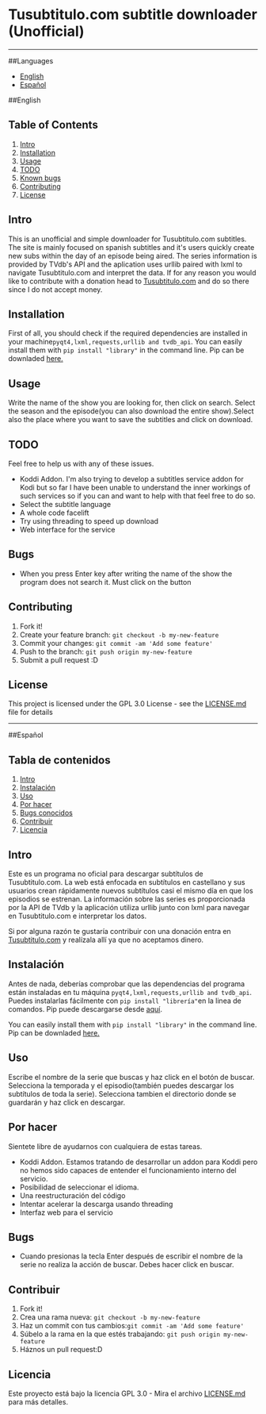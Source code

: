 # Tusubtitulo.com subtitle downloader (Unofficial)

----------

##Languages
* [English](#english)
* [Español](#español)




##English

## Table of Contents
1. [Intro](#intro)
1. [Installation](#installation)
1. [Usage](#usage)
1. [TODO](#todo)
1. [Known bugs](#bugs)
1. [Contributing](#contributing)
1. [License](#license)

## Intro
This is an unofficial and simple downloader for Tusubtitulo.com subtitles. The site is mainly focused on spanish subtitles and it's users quickly create new subs within the day of an episode being aired.
The series information is provided by TVdb's API and the aplication uses urllib paired with lxml to navigate Tusubtitulo.com and interpret the data.
If for any reason you would like to contribute with a donation head to [Tusubtitulo.com](https://Tusubtitulo.com/) and do so there since I do not accept money.


## Installation
First of all, you should check if the required dependencies are installed in your machine`pyqt4,lxml,requests,urllib and tvdb_api`. You can easily install them with `pip install "library"` in the command line. Pip can be downladed [here.](http://www.pip-installer.org/en/latest/installing.html)


## Usage
Write the name of the show you are looking for, then click on search. Select the season and the episode(you can also download the entire show).Select also the place where you want to save the subtitles and click on download.

## TODO
Feel free to help us with any of these issues.

- Koddi Addon. I'm also trying to develop a subtitles service addon for Kodi but so far I have been unable to understand the inner workings of such services so if you can and want to help with that feel free to do so.
- Select the subtitle language
- A whole code facelift
- Try using threading to speed up download
- Web interface for the service

## Bugs
- When you press Enter key after writing the name of the show the program does not search it. Must click on the button

## Contributing

1. Fork it!
2. Create your feature branch: `git checkout -b my-new-feature`
3. Commit your changes: `git commit -am 'Add some feature'`
4. Push to the branch: `git push origin my-new-feature`
5. Submit a pull request :D

## License
This project is licensed under the GPL 3.0 License - see the [LICENSE.md](LICENSE.md) file for details


----------

##Español

## Tabla de contenidos
1. [Intro](#intro)
1. [Instalación](#instalación)
1. [Uso](#uso)
1. [Por hacer](#porhacer)
1. [Bugs conocidos](#bugs)
1. [Contribuir](#contribuir)
1. [Licencia](#licencia)

## Intro
Este es un  programa no oficial  para descargar subtítulos de Tusubtitulo.com. La web está enfocada en subtítulos en castellano y sus usuarios crean rápidamente nuevos subtítulos casi el mismo día en que los episodios se estrenan. La información sobre las series es proporcionada por la API de TVdb y la aplicación utiliza urllib junto con lxml para navegar en Tusubtitulo.com e interpretar los datos.

Si por alguna razón te gustaría contribuir con una donación entra en [Tusubtitulo.com](https://Tusubtitulo.com/) y realízala allí ya que no aceptamos dinero.



## Instalación
Antes de nada, deberías comprobar que las dependencias del programa están instaladas en tu máquina `pyqt4,lxml,requests,urllib and tvdb_api`. Puedes instalarlas fácilmente con `pip install "librería"`en la linea de comandos. Pip puede descargarse desde [aquí](http://www.pip-installer.org/en/latest/installing.html).

 You can easily install them with `pip install "library"` in the command line. Pip can be downladed [here.](http://www.pip-installer.org/en/latest/installing.html)


## Uso
Escribe el nombre de la serie que buscas y haz click en el botón de buscar. Selecciona la temporada y el episodio(también puedes descargar los subtítulos de toda la serie). Selecciona tambien el directorio donde se guardarán y haz click en descargar.

## Por hacer
Sientete libre de ayudarnos con cualquiera de estas tareas.

- Koddi Addon. Estamos tratando de desarrollar un addon para Koddi pero no hemos sido capaces de entender el funcionamiento interno del servicio.
- Posibilidad de seleccionar el idioma.
- Una reestructuración del código
- Intentar acelerar la descarga usando threading
- Interfaz web para el servicio

## Bugs
- Cuando presionas la tecla Enter después de escribir el nombre de la serie no realiza la acción de buscar. Debes hacer click en buscar.

## Contribuir

1. Fork it!
2. Crea una rama nueva: `git checkout -b my-new-feature`
3. Haz un commit con tus cambios:`git commit -am 'Add some feature'`
4. Súbelo a la rama en la que estés trabajando: `git push origin my-new-feature`
5. Háznos un pull request:D

## Licencia
Este proyecto está bajo la licencia GPL 3.0 - Mira el archivo [LICENSE.md](LICENSE.md) para más detalles.

